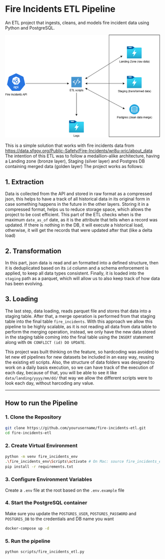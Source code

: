 # Fire Incidents ETL Pipeline

An ETL project that ingests, cleans, and models fire incident data using Python and PostgreSQL.

<p align="center">
  <img src="assets/fire_incidents.png" alt="Fire Incidents Logo"/>
</p>

This is a simple solution that works with fire incidents data from https://data.sfgov.org/Public-Safety/Fire-Incidents/wr8u-xric/about_data
The intention of this ETL was to follow a medallion-alike architecture, having a Landing zone (bronze layer), Staging (silver layer) and Postgres DB containing merged data (golden layer)
The project works as follows:

## 1. Extraction 
Data is collected from the API and stored in raw format as a compressed json, this helps to have a track of all historical data in its original form in case something happens in the future in the other layers. Storing it in a compressed format, helps us to reduce storage space, which allows the project to be cost efficient.
This part of the ETL checks when is the maximum `date_as_of` date, as it is the attribute that tells when a record was updated. If there is nothing in the DB, it will execute a historical load, otherwise, it will get the records that were updated after that (like a delta load)

## 2. Transformation
In this part, json data is read and an formatted into a defined structure, then it is deduplicated based on its `id` column and a schema enforcement is applied, to keep all data types consistent. Finally, it is loaded into the `staging` path as a parquet, which will allow us to also keep track of how data has been evolving.

## 3. Loading
The last step, data loading, reads parquet file and stores that data into a staging table. After that, a merge operation is performed from that staging table into the final table `fire_incidents`. With this approach we allow this pipeline to be highly scalable, as it is not reading all data from data table to perform the merging operation, instead, we only have the new data stored in the staging table coming into the final table using the `INSERT` statement along with `ON CONFLICT (id) DO UPDATE`.

This project was built thinking on the feature, so hardcoding was avoided to let new etl pipelines for new datasets be included in an easy way, reusing the existing etl scripts.
Also, the structure of data folders was designed to work on a daily basis execution, so we can have track of the execution of each day, because of that, you will be able to see it like `data/landing/yyyy/mm/dd/` that way we allow the different scripts were to look each day, without harcoding any value.

---

## How to run the Pipeline

### 1. Clone the Repository

```bash
git clone https://github.com/yourusername/fire-incidents-etl.git
cd fire-incidents-etl
```

### 2. Create Virtual Environment

```bash
python -m venv fire_incidents_env
.\fire_incidents_env\Scripts\activate # On Mac: source fire_incidents_env/bin/activate 
pip install -r requirements.txt
```

### 3. Configure Environment Variables
Create a `.env` file at the root based on the `.env.example` file

### 4. Start the PostgreSQL container
Make sure you update the `POSTGRES_USER`, `POSTGRES_PASSWORD` and `POSTGRES_DB` to the credentials and DB name you want
```bash
docker-compose up -d
```

### 5. Run the pipeline
```bash
python scripts/fire_incidents_etl.py
```
